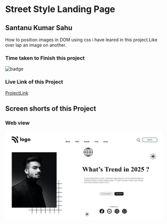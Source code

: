 # Street Style Landing Page

## Santanu Kumar Sahu

How to position images in DOM using css i have leared in this project.Like over lap an image on another.

### Time taken to Finish this project
![badge](https://img.shields.io/badge/Time%20Taken-2%20Hr%2030%20Min-brightgreen)

### Live Link of this Project
[ProjectLink](https://fsjswdproject01.netlify.app)

## Screen shorts of this Project

### Web view
![Web view](/screenshots/web-view.jpeg)